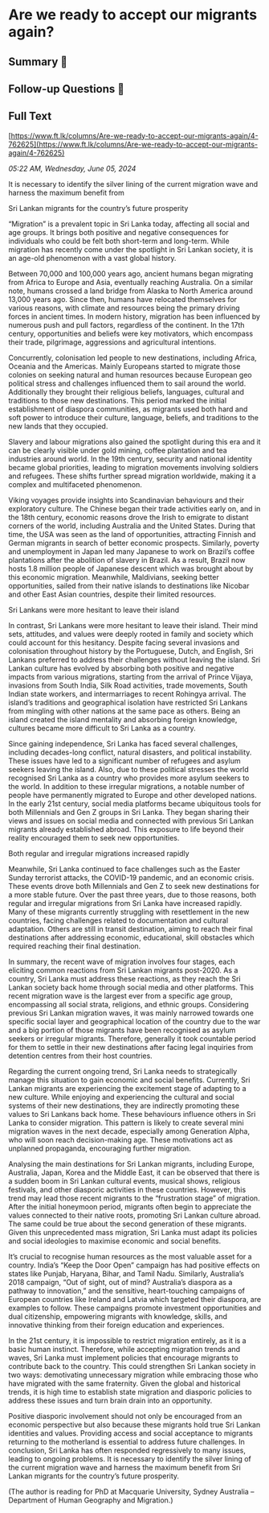 # Are we ready to accept our migrants again?

## Summary 🤖



## Follow-up Questions 🤖



## Full Text

[https://www.ft.lk/columns/Are-we-ready-to-accept-our-migrants-again/4-762625](https://www.ft.lk/columns/Are-we-ready-to-accept-our-migrants-again/4-762625)

*05:22 AM, Wednesday, June 05, 2024*

It is necessary to identify the silver lining of the current migration wave and harness the maximum benefit from

Sri Lankan migrants for the country’s future prosperity

“Migration” is a prevalent topic in Sri Lanka today, affecting all social and age groups. It brings both positive and negative consequences for individuals who could be felt both short-term and long-term. While migration has recently come under the spotlight in Sri Lankan society, it is an age-old phenomenon with a vast global history.

Between 70,000 and 100,000 years ago, ancient humans began migrating from Africa to Europe and Asia, eventually reaching Australia. On a similar note, humans crossed a land bridge from Alaska to North America around 13,000 years ago. Since then, humans have relocated themselves for various reasons, with climate and resources being the primary driving forces in ancient times. In modern history, migration has been influenced by numerous push and pull factors, regardless of the continent. In the 17th century, opportunities and beliefs were key motivators, which encompass their trade, pilgrimage, aggressions and agricultural intentions.

Concurrently, colonisation led people to new destinations, including Africa, Oceania and the Americas. Mainly Europeans started to migrate those colonies on seeking natural and human resources because European geo political stress and challenges influenced them to sail around the world. Additionally they brought their religious beliefs, languages, cultural and traditions to those new destinations. This period marked the initial establishment of diaspora communities, as migrants used both hard and soft power to introduce their culture, language, beliefs, and traditions to the new lands that they occupied.

Slavery and labour migrations also gained the spotlight during this era and it can be clearly visible under gold mining, coffee plantation and tea industries around world. In the 19th century, security and national identity became global priorities, leading to migration movements involving soldiers and refugees. These shifts further spread migration worldwide, making it a complex and multifaceted phenomenon.

Viking voyages provide insights into Scandinavian behaviours and their exploratory culture. The Chinese began their trade activities early on, and in the 18th century, economic reasons drove the Irish to emigrate to distant corners of the world, including Australia and the United States. During that time, the USA was seen as the land of opportunities, attracting Finnish and German migrants in search of better economic prospects. Similarly, poverty and unemployment in Japan led many Japanese to work on Brazil’s coffee plantations after the abolition of slavery in Brazil. As a result, Brazil now hosts 1.8 million people of Japanese descent which was brought about by this economic migration. Meanwhile, Maldivians, seeking better opportunities, sailed from their native islands to destinations like Nicobar and other East Asian countries, despite their limited resources.

Sri Lankans were more hesitant to leave their island

In contrast, Sri Lankans were more hesitant to leave their island. Their mind sets, attitudes, and values were deeply rooted in family and society which could account for this hesitancy. Despite facing several invasions and colonisation throughout history by the Portuguese, Dutch, and English, Sri Lankans preferred to address their challenges without leaving the island. Sri Lankan culture has evolved by absorbing both positive and negative impacts from various migrations, starting from the arrival of Prince Vijaya, invasions from South India, Silk Road activities, trade movements, South Indian state workers, and intermarriages to recent Rohingya arrival. The island’s traditions and geographical isolation have restricted Sri Lankans from mingling with other nations at the same pace as others. Being an island created the island mentality and absorbing foreign knowledge, cultures became more difficult to Sri Lanka as a country.

Since gaining independence, Sri Lanka has faced several challenges, including decades-long conflict, natural disasters, and political instability. These issues have led to a significant number of refugees and asylum seekers leaving the island. Also, due to these political stresses the world recognised Sri Lanka as a country who provides more asylum seekers to the world. In addition to these irregular migrations, a notable number of people have permanently migrated to Europe and other developed nations. In the early 21st century, social media platforms became ubiquitous tools for both Millennials and Gen Z groups in Sri Lanka. They began sharing their views and issues on social media and connected with previous Sri Lankan migrants already established abroad. This exposure to life beyond their reality encouraged them to seek new opportunities.

Both regular and irregular migrations increased rapidly

Meanwhile, Sri Lanka continued to face challenges such as the Easter Sunday terrorist attacks, the COVID-19 pandemic, and an economic crisis. These events drove both Millennials and Gen Z to seek new destinations for a more stable future. Over the past three years, due to those reasons, both regular and irregular migrations from Sri Lanka have increased rapidly. Many of these migrants currently struggling with resettlement in the new countries, facing challenges related to documentation and cultural adaptation. Others are still in transit destination, aiming to reach their final destinations after addressing economic, educational, skill obstacles which required reaching their final destination.

In summary, the recent wave of migration involves four stages, each eliciting common reactions from Sri Lankan migrants post-2020. As a country, Sri Lanka must address these reactions, as they reach the Sri Lankan society back home through social media and other platforms. This recent migration wave is the largest ever from a specific age group, encompassing all social strata, religions, and ethnic groups. Considering previous Sri Lankan migration waves, it was mainly narrowed towards one specific social layer and geographical location of the country due to the war and a big portion of those migrants have been recognised as asylum seekers or irregular migrants. Therefore, generally it took countable period for them to settle in their new destinations after facing legal inquiries from detention centres from their host countries.

Regarding the current ongoing trend, Sri Lanka needs to strategically manage this situation to gain economic and social benefits. Currently, Sri Lankan migrants are experiencing the excitement stage of adapting to a new culture. While enjoying and experiencing the cultural and social systems of their new destinations, they are indirectly promoting these values to Sri Lankans back home. These behaviours influence others in Sri Lanka to consider migration. This pattern is likely to create several mini migration waves in the next decade, especially among Generation Alpha, who will soon reach decision-making age. These motivations act as unplanned propaganda, encouraging further migration.

Analysing the main destinations for Sri Lankan migrants, including Europe, Australia, Japan, Korea and the Middle East, it can be observed that there is a sudden boom in Sri Lankan cultural events, musical shows, religious festivals, and other diasporic activities in these countries. However, this trend may lead those recent migrants to the “frustration stage” of migration. After the initial honeymoon period, migrants often begin to appreciate the values connected to their native roots, promoting Sri Lankan culture abroad. The same could be true about the second generation of these migrants. Given this unprecedented mass migration, Sri Lanka must adapt its policies and social ideologies to maximise economic and social benefits.

It’s crucial to recognise human resources as the most valuable asset for a country. India’s “Keep the Door Open” campaign has had positive effects on states like Punjab, Haryana, Bihar, and Tamil Nadu. Similarly, Australia’s 2018 campaign, “Out of sight, out of mind? Australia’s diaspora as a pathway to innovation,” and the sensitive, heart-touching campaigns of European countries like Ireland and Latvia which targeted their diaspora, are examples to follow. These campaigns promote investment opportunities and dual citizenship, empowering migrants with knowledge, skills, and innovative thinking from their foreign education and experiences.

In the 21st century, it is impossible to restrict migration entirely, as it is a basic human instinct. Therefore, while accepting migration trends and waves, Sri Lanka must implement policies that encourage migrants to contribute back to the country. This could strengthen Sri Lankan society in two ways: demotivating unnecessary migration while embracing those who have migrated with the same fraternity. Given the global and historical trends, it is high time to establish state migration and diasporic policies to address these issues and turn brain drain into an opportunity.

Positive diasporic involvement should not only be encouraged from an economic perspective but also because these migrants hold true Sri Lankan identities and values. Providing access and social acceptance to migrants returning to the motherland is essential to address future challenges. In conclusion, Sri Lanka has often responded regressively to many issues, leading to ongoing problems. It is necessary to identify the silver lining of the current migration wave and harness the maximum benefit from Sri Lankan migrants for the country’s future prosperity.

(The author is reading for PhD at Macquarie University, Sydney Australia – Department of Human Geography and Migration.)


